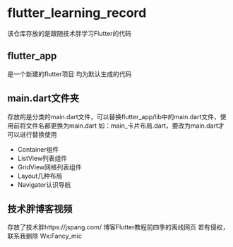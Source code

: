 # flutter_learning_record
该仓库存放的是跟随技术胖学习Flutter的代码
## flutter_app 
  是一个新建的flutter项目 均为默认生成的代码
## main.dart文件夹
  存放的是分类的main.dart文件，可以替换flutter_app/lib中的main.dart文件，使用前将文件名都更换为main.dart
  如：main_卡片布局.dart，要改为main.dart才可以进行替换使用
- Container组件
- ListView列表组件
- GridView网格列表组件
- Layout几种布局
- Navigator认识导航
## 技术胖博客视频
  存放了技术胖https://jspang.com/ 博客Flutter教程前四季的离线网页
  若有侵权，联系我删除 Wx:Fancy_mic
